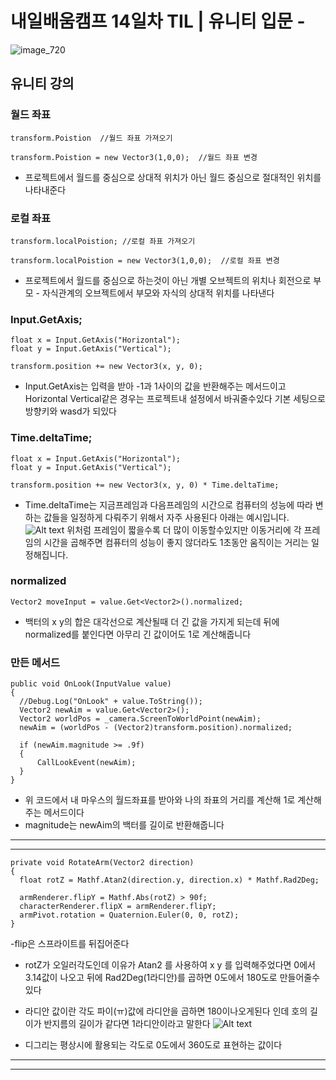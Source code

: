 # 내일배움캠프 14일차 TIL | 유니티 입문 - 

![image_720](https://github.com/KimMaYa1/NBC/assets/141565207/e84deae9-27a9-4728-a617-7bc512f9d10b)

## 유니티 강의

### 월드 좌표

  ```
transform.Poistion  //월드 좌표 가져오기

transform.Poistion = new Vector3(1,0,0);  //월드 좌표 변경
  ```
- 프로젝트에서 월드를 중심으로 상대적 위치가 아닌 월드 중심으로 절대적인 위치를 나타내준다

### 로컬 좌표

  ```
transform.localPoistion; //로컬 좌표 가져오기

transform.localPoistion = new Vector3(1,0,0);  //로컬 좌표 변경
  ```
- 프로젝트에서 월드를 중심으로 하는것이 아닌 개별 오브젝트의 위치나 회전으로 부모 - 자식관계의 오브젝트에서 부모와 자식의 상대적 위치를 나타낸다

### Input.GetAxis;

  ```
  float x = Input.GetAxis("Horizontal");
  float y = Input.GetAxis("Vertical");
  
  transform.position += new Vector3(x, y, 0);
  ```
- Input.GetAxis는 입력을 받아 -1과 1사이의 값을 반환해주는 메서드이고 Horizontal Vertical같은 경우는 프로젝트내 설정에서 바궈줄수있다 기본 세팅으로 방향키와 wasd가 되있다

### Time.deltaTime;

  ```
float x = Input.GetAxis("Horizontal");
float y = Input.GetAxis("Vertical");

transform.position += new Vector3(x, y, 0) * Time.deltaTime;
  ```
- Time.deltaTime는 지금프레임과 다음프레임의 시간으로 컴퓨터의 성능에 따라 변하는 값들을 일정하게 다뤄주기 위해서 자주 사용된다 아래는 예시입니다.
![Alt text](image.png)
위처럼 프레임이 짧을수록 더 많이 이동할수있지만 이동거리에 각 프레임의 시간을 곱해주면 컴퓨터의 성능이 좋지 않더라도 1초동안 움직이는 거리는 일정해집니다.

### normalized

  ```
  Vector2 moveInput = value.Get<Vector2>().normalized;
  ```
- 백터의 x y의 합은 대각선으로 계산될때 더 긴 값을 가지게 되는데 뒤에 normalized를 붙인다면 아무리 긴 값이어도 1로 계산해줍니다

### 만든 메서드

  ```
public void OnLook(InputValue value)
{
    //Debug.Log("OnLook" + value.ToString());
    Vector2 newAim = value.Get<Vector2>();
    Vector2 worldPos = _camera.ScreenToWorldPoint(newAim);
    newAim = (worldPos - (Vector2)transform.position).normalized;

    if (newAim.magnitude >= .9f)
    {
        CallLookEvent(newAim);
    }
}
  ```
- 위 코드에서 내 마우스의 월드좌표를 받아와 나의 좌표의 거리를 계산해 1로 계산해주는 메서드이다
- magnitude는 newAim의 백터를 길이로 반환해줍니다
- - - 
- - -

  ```
  private void RotateArm(Vector2 direction)
  {
    float rotZ = Mathf.Atan2(direction.y, direction.x) * Mathf.Rad2Deg;

    armRenderer.flipY = Mathf.Abs(rotZ) > 90f;
    characterRenderer.flipX = armRenderer.flipY;
    armPivot.rotation = Quaternion.Euler(0, 0, rotZ);
  }
  ```
-flip은 스프라이트를 뒤집어준다

- rotZ가 오일러각도인데 이유가 Atan2 를 사용하여 x y 를 입력해주었다면 0에서 3.14값이 나오고 뒤에 Rad2Deg(1라디안)를 곱하면 0도에서 180도로 만들어줄수있다

- 라디안 값이란 각도 파이(ㅠ)값에 라디안을 곱하면 180이나오게된다 인데 호의 길이가 반지름의 길이가 같다면 1라디안이라고 말한다
![Alt text](image-1.png)
- 디그리는 평상시에 활용되는 각도로 0도에서 360도로 표현하는 값이다
- - -
- - -